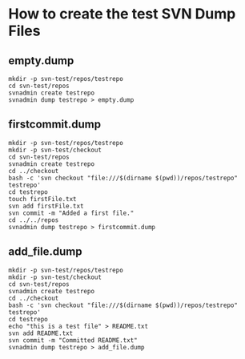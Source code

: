 # How to create the test SVN Dump Files

## empty.dump

    mkdir -p svn-test/repos/testrepo
    cd svn-test/repos
    svnadmin create testrepo
    svnadmin dump testrepo > empty.dump
    
## firstcommit.dump

    mkdir -p svn-test/repos/testrepo
    mkdir -p svn-test/checkout
    cd svn-test/repos
    svnadmin create testrepo
    cd ../checkout
    bash -c 'svn checkout "file:///$(dirname $(pwd))/repos/testrepo" testrepo'
    cd testrepo
    touch firstFile.txt
    svn add firstFile.txt
    svn commit -m "Added a first file."
    cd ../../repos
    svnadmin dump testrepo > firstcommit.dump
    
## add_file.dump

    mkdir -p svn-test/repos/testrepo
    mkdir -p svn-test/checkout
    cd svn-test/repos
    svnadmin create testrepo
    cd ../checkout
    bash -c 'svn checkout "file:///$(dirname $(pwd))/repos/testrepo" testrepo'
    cd testrepo
    echo "this is a test file" > README.txt
    svn add README.txt
    svn commit -m "Committed README.txt"
    svnadmin dump testrepo > add_file.dump